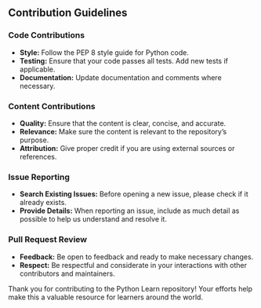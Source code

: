 ## Contribution Guidelines

### Code Contributions
- **Style:** Follow the PEP 8 style guide for Python code.
- **Testing:** Ensure that your code passes all tests. Add new tests if applicable.
- **Documentation:** Update documentation and comments where necessary.

### Content Contributions
- **Quality:** Ensure that the content is clear, concise, and accurate.
- **Relevance:** Make sure the content is relevant to the repository’s purpose.
- **Attribution:** Give proper credit if you are using external sources or references.

### Issue Reporting
- **Search Existing Issues:** Before opening a new issue, please check if it already exists.
- **Provide Details:** When reporting an issue, include as much detail as possible to help us understand and resolve it.

### Pull Request Review
- **Feedback:** Be open to feedback and ready to make necessary changes.
- **Respect:** Be respectful and considerate in your interactions with other contributors and maintainers.

Thank you for contributing to the Python Learn repository! Your efforts help make this a valuable resource for learners around the world.
